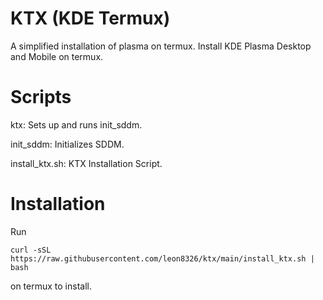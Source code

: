 # KTX (KDE Termux)
A simplified installation of plasma on termux.
Install KDE Plasma Desktop and Mobile on termux.
# Scripts
ktx: Sets up and runs init_sddm.

init_sddm: Initializes SDDM.

install_ktx.sh: KTX Installation Script.
# Installation
Run 

```
curl -sSL https://raw.githubusercontent.com/leon8326/ktx/main/install_ktx.sh | bash
```

on termux to install.
